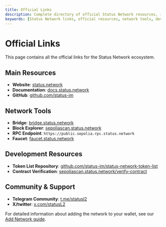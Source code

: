 ```yaml
---
title: Official Links
description: Complete directory of official Status Network resources, including main website, tools, development resources, and community links.
keywords: [Status Network links, official resources, network tools, development resources, community links, blockchain explorer, bridge, faucet]
---
```


# Official Links

This page contains all the official links for the Status Network ecosystem.

## Main Resources
- **Website**: [status.network](https://status.network)
- **Documentation**: [docs.status.network](https://docs.status.network)
- **GitHub**: [github.com/status-im](https://github.com/status-im)

## Network Tools
- **Bridge**: [bridge.status.network](https://bridge.status.network)
- **Block Explorer**: [sepoliascan.status.network](https://sepoliascan.status.network)
- **RPC Endpoint**: `https://public.sepolia.rpc.status.network`
- **Faucet**: [faucet.status.network](https://faucet.status.network)

## Development Resources
- **Token List Repository**: [github.com/status-im/status-network-token-list](https://github.com/status-im/status-network-token-list)
- **Contract Verification**: [sepoliascan.status.network/verify-contract](https://sepoliascan.status.network/contract-verification)

## Community & Support
- **Telegram Community**: [t.me/statusl2](https://t.me/statusl2)
- **X/twitter**: [x.com/statusL2](https://x.com/statusL2)

For detailed information about adding the network to your wallet, see our [Add Network guide](/general-info/add-status-network).
